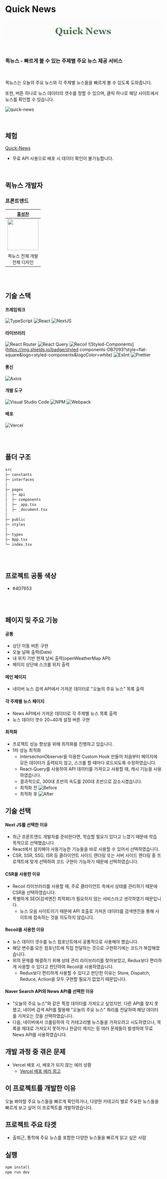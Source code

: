 # Quick News

![banner](https://github.com/Hschan2/ToyProject/blob/master/quick-news/public/title_image.PNG?raw=true)

<br/>

### **퀵뉴스** - 빠르게 볼 수 있는 주제별 주요 뉴스 제공 서비스

<br/>

퀵뉴스는 오늘의 주요 뉴스와 각 주제별 뉴스들을 빠르게 볼 수 있도록 도와줍니다.   

또한, 버튼 하나로 뉴스 데이터의 갯수를 정할 수 있으며, 클릭 하나로 해당 사이트에서 뉴스를 확인할 수 있습니다.   

![quick-news](https://github.com/Hschan2/ToyProject/assets/39434913/8e2bcb21-6328-43d4-bd01-38a1cb4d320b)

<br/>

## 체험
[Quick-News](https://quick-news-tau.vercel.app/)
* 무료 API 사용으로 배포 시 데이터 확인이 불가능합니다.   

<br/>

## 퀵뉴스 개발자

### 프론트엔드
| [홍성찬](https://github.com/Hschan2) |
| :---: |
| <img src="https://avatars.githubusercontent.com/u/39434913?v=4" width="100" height="100"> |
| 퀵뉴스 전체 개발 <br/> 전체 디자인 |

<br/>
<br/>

## 기술 스택

#### 프레임워크
![TypeScript](https://img.shields.io/badge/typescript-%23007ACC.svg?style=for-the-badge&logo=typescript&logoColor=white)
![React](https://img.shields.io/badge/react-61DAFB?style=for-the-badge&logo=react&logoColor=black)
![NextJS](https://img.shields.io/badge/Next.js-000000?style=flat-square&logo=Next.js&logoColor=white)

#### 라이브러리
![React Router](https://img.shields.io/badge/React_Router-CA4245?style=for-the-badge&logo=react-router&logoColor=white)
![React Query](https://img.shields.io/badge/-React%20Query-FF4154?style=for-the-badge&logo=react%20query&logoColor=white)
![Recoil](https://img.shields.io/badge/recoil-000000?style=flat-square&logo=recoil&logoColor=white)
![Styled-Components](https://img.shields.io/badge/styled components-DB7093?style=flat-square&logo=styled-components&logoColor=white)
![Eslint](https://img.shields.io/badge/Eslint-4B0082?style=flat-square&logo=Eslint&logoColor=white)
![Prettier](https://img.shields.io/badge/prettier-FF69B4?style=flat-square&logo=prettier&logoColor=white)

#### 통신
![Axios](https://img.shields.io/badge/axios-%23323330.svg?style=for-the-badge)

#### 개발 도구
![Visual Studio Code](https://img.shields.io/badge/Visual%20Studio%20Code-0078d7.svg?style=for-the-badge&logo=visual-studio-code&logoColor=white)
![NPM](https://img.shields.io/badge/NPM-CB3837?style=for-the-badge)
![Webpack](https://img.shields.io/badge/Webpack-8DD6F9?style=for-the-badge)

#### 배포
![Vercel](https://img.shields.io/badge/Vercel-000000?style=flat-square&logo=Vercel&logoColor=white)

<br/>
<br/>

## 폴더 구조
```
src
├─ constants
├─ interfaces
│
├─ pages
│  ├─ api
│  ├─ components
│  ├─ _app.tsx
│  ├─ _document.tsx
│
├─ public
├─ styles
│
├─ types
├─ App.tsx
└─ index.tsx
```

<br/>
<br/>

## 프로젝트 공통 색상
* #4D7653

<br/>
<br/>

## 페이지 및 주요 기능

#### 공통
* 상단 이동 버튼 구현
* 오늘 날짜 출력(Date)
* 내 위치 기반 현재 날씨 출력(openWeatherMap API)
* 페이지 상단에 스크롤 위치 출력

#### 메인 페이지
* 네이버 뉴스 검색 API에서 가져온 데이터로 "오늘의 주요 뉴스" 목록 출력

#### 각 주제별 뉴스 페이지
* News API에서 가져온 데이터로 각 주제별 뉴스 목록 출력
* 뉴스 데이터 갯수 20~40개 설정 버튼 구현

#### 최적화
* 프로젝트 성능 향상을 위해 최적화를 진행하고 있습니다.
* 1차 성능 최적화
    * IntersectionObserver을 이용한 Custom Hook 만들어 처음부터 페이지에 모든 데이터가 출력되지 않고, 스크롤 할 때마다 로드되도록 수정하였습니다.
    * React-Query를 사용하여 API 데이터를 가져오고 사용할 때, 캐시 기능을 사용하였습니다.
    * 결과적으로, 300대 초반의 속도를 200대 초반으로 감소시켰습니다.
    * 최적화 전
    ![Before](http://naver.me/xQ86jpjD)
    * 최적화 후
    ![After](http://naver.me/5uiAmNcN)

## 기술 선택
#### Next JS를 선택한 이유
* 최근 프론트엔드 개발자를 준비한다면, 학습할 필요가 있다고 느꼈기 때문에 학습 목적으로 선택했습니다.
* React에서 설치해야 사용가능한 기능들을 바로 사용할 수 있어서 선택하였습니다.
* CSR, SSR, SSG, ISR 등 클라이언트 사이드 렌더링 또는 서버 사이드 렌더링 중 프로젝트에 맞게 선택하여 코드 구현이 가능하기 때문에 선택하였습니다.

#### CSR을 사용한 이유
* Recoil 라이브러리를 사용할 때, 주로 클라이언트 측에서 상태를 관리하기 때문에 CSR을 선택하였습니다.
* 특별하게 SEO(검색엔진 최적화)가 필요하지 않는 서비스라고 생각하였기 때문입니다.
    * 뉴스 모음 사이트이기 때문에 API 호출로 가져온 데이터를 검색엔진을 통해 사이트에 접속하는 것을 의도하지 않습니다.

#### Recoil을 사용한 이유
* 뉴스 데이터 갯수를 뉴스 컴포넌트에서 공통적으로 사용해야 했습니다.
* 해당 변수를 모든 컴포넌트에 직접 전달하는 것으로 구현하기에는 코드가 복잡해졌습니다.
* 위의 문제를 해결하기 위해 상태 관리 라이브러리를 찾아보았고, Redux보다 편리하게 사용할 수 있다고 판단하여 Recoil을 사용하였습니다.
    * Redux보다 편리하게 사용할 수 있다고 판단한 이유는 Store, Dispatch, Reduce, Action을 모두 구현할 필요가 없었기 때문입니다.

#### Naver Search API와 News API를 선택한 이유
* "오늘의 주요 뉴스"와 같은 특정 데이터를 가져오고 싶었지만, 다른 API를 찾지 못했고, 네이버 검색 API를 활용해 "오늘의 주요 뉴스" 쿼리를 전달하여 해당 데이터를 가져오는 것을 선택하였습니다.
* 다음, 네이버에서 크롤링하여 각 카테고리별 뉴스들을 가져오려고 시도하였으나, 목록을 제대로 가져오지 못하거나 한글이 깨지는 등 여러 문제들이 발생하여 무료 News API를 사용하였습니다.

## 개발 과정 중 겪은 문제
* Vercel 배포 시, 배포가 되지 않는 에러 상황
    * [Vercel 배포 에러 회고](https://hseongchan2.tistory.com/89)   

## 이 프로젝트를 개발한 이유
오늘 봐야할 주요 뉴스들을 빠르게 확인하거나, 다양한 카테고리 별로 주요한 뉴스들을 빠르게 보고 싶어 이 프로젝트를 개발하였습니다.   

## 프로젝트 주요 타겟
* 출퇴근, 통학에 주요 뉴스를 포함한 다양한 뉴스들을 빠르게 읽고 싶은 사람

## 실행
```
npm install
npm run dev
```